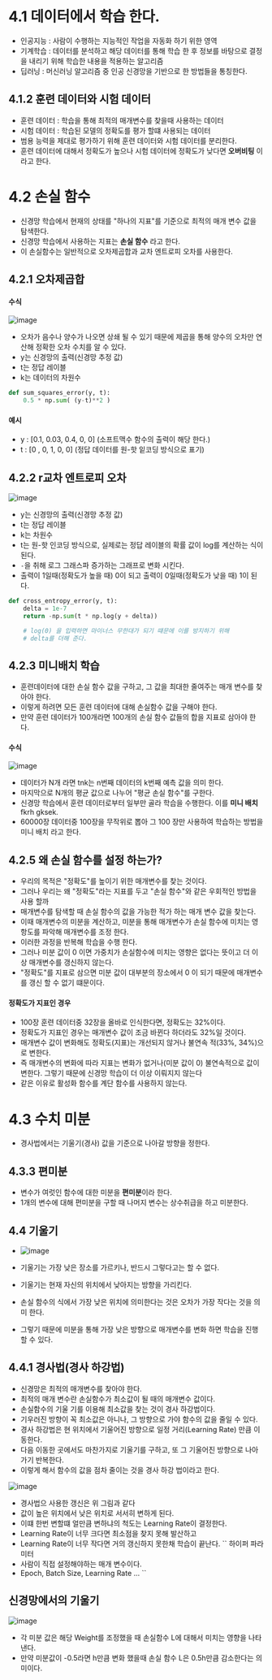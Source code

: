 # 4.1 데이터에서 학습 한다.

- 인공지능 : 사람이 수행하는 지능적인 작업을 자동화 하기 위한 영역
- 기계학습 : 데이터를 분석하고 해당 데이터를 통해 학습 한 후 정보를 바탕으로 결정을 내리기 위해 학습한 내용을 적용하는 알고리즘
- 딥러닝 : 머신러닝 알고리즘 중 인공 신경망을 기반으로 한 방법들을 통칭한다.

## 4.1.2 훈련 데이터와 시험 데이터
- 훈련 데이터 : 학습을 통해 최적의 매개변수를 찾을때 사용하는 데이터 
- 시험 데이터 : 학습된 모델의 정확도를 평가 할떄 사용되는 데이터
- 범용 능력을 제대로 평가하기 위해 훈련 데이터와 시험 데이터를 분리한다.
- 훈련 데이터에 대해서 정확도가 높으나 시험 데이터에 정확도가 낮다면 **오버비팅** 이라고 한다.

# 4.2 손실 함수
- 신경망 학습에서 현재의 상태를 "하나의 지표"를 기준으로 최적의 매개 변수 값을 탐색한다.
- 신경망 학습에서 사용하는 지표는 **손실 함수** 라고 한다.
- 이 손실함수는 일반적으로 오차제곱합과 교차 엔트로피 오차를 사용한다.

## 4.2.1 오차제곱합

#### 수식
![image](https://velog.velcdn.com/images%2Fjakeseo_me%2Fpost%2F1f308ef9-a787-44b2-b7d1-31753e849591%2FMSE.png)
- 오차가 음수나 양수가 나오면 상쇄 될 수 있기 때문에 제곱을 통해 양수의 오차만 연산해 정확한 오차 수치를 알 수 있다.
- y는 신경망의 출력(신경망 추정 값)
- t는 정답 레이블
- k는 데이터의 차원수

```python
def sum_squares_error(y, t):
    0.5 * np.sum( (y-t)**2 )
```

#### 예시
- y : [0.1, 0.03, 0.4, 0, 0] (소프트맥수 함수의 출력이 해당 한다.)
- t : [0  ,    0,   1, 0, 0] (정답 데이터를 원-핫 잍코딩 방식으로 표기)

## 4.2.2 r교차 엔트로피 오차
![image](https://velog.velcdn.com/images%2Fjakeseo_me%2Fpost%2F0e182974-46dc-42bd-bd74-146f7dd7737f%2FCEE.png)
- y는 신경망의 출력(신경망 추정 값)
- t는 정답 레이블
- k는 차원수
- t는 원-핫 인코딩 방식으로, 실제로는 정답 레이블의 확률 값이 log를 계산하는 식이 된다.
- ```-```을 취해 로그 그래스파 증가하는 그래프로 변화 시킨다.
- 출력이 1일때(정확도가 높을 때) 0이 되고 출력이 0일때(정확도가 낮을 때) 1이 된다.

```python
def cross_entropy_error(y, t):
    delta = 1e-7
    return -np.sum(t * np.log(y + delta))

    # log(0) 을 입력하면 마이너스 무한대가 되기 떄문에 이를 방지하기 위해
    # delta를 더해 준다.
```

## 4.2.3 미니배치 학습
- 훈련데이터에 대한 손실 함수 값을 구하고, 그 값을 최대한 줄여주는 매개 변수를 찾아야 한다.
- 이렇게 하려면 모든 훈련 데이터에 대해 손실함수 값을 구해야 한다.
- 만약 훈련 데이터가 100개라면 100개의 손실 함수 값들의 합을 지표로 삼아야 한다.

#### 수식
![image](https://mblogthumb-phinf.pstatic.net/MjAxODA2MTVfMjgg/MDAxNTI5MDQ5MjM2NTE3.RXlKnJudq9HYwqsMmPalt0iVT6utwQFveRPo0dzmtB4g.ShvFHltYpI2fAq5wG7rcxFcNJECZl_QEYgBWyZ3WR-Qg.PNG.ssdyka/e_4.3.png?type=w2)

- 데이터가 N개 라면 tnk는 n번째 데이터의 k번째 예측 값을 의미 한다.
- 마지막으로 N개의 평균 값으로 나누어 "평균 손실 함수"를 구한다.
- 신경망 학습에서 훈련 데이터로부터 일부만 골라 학습을 수행한다. 이를 **미니 배치** fkrh gksek.
- 60000장 데이터중 100장을 무작위로 뽑아 그 100 장만 사용하여 학습하는 방법을 미니 배치 라고 한다.


## 4.2.5 왜 손실 함수를 설정 하는가?
- 우리의 목적은 "정확도"를 높이기 위한 매개변수를 찾는 것이다.
- 그러나 우리는 왜 "정확도"라는 지표를 두고 "손실 함수"와 같은 우회적인 방법을 사용 할까
- 매개변수를 탐색할 때 손실 함수의 값을 가능한 적가 하는 매개 변수 값을 찾는다.
- 이때 매개변수의 미분을 계산하고, 미분을 통해 매개변수가 손실 함수에 미치는 영항도를 파악해 매개변수를 조정 한다.
- 이러한 과정을 반복해 학습을 수행 한다.
- 그러나 미분 값이 0 이면 가중치가 손실함수에 미치는 영향은 없다는 뜻이고 더 이상 매개변수를 갱신하지 않는다.
- "정확도"를 지표로 삼으면 미분 값이 대부분의 장소에서 0 이 되기 때문에 매개변수를 갱신 할 수 없기 떄문이다.

#### 정확도가 지표인 경우
- 100장 훈련 데이터중 32장을 올바로 인식한다면, 정확도는 32%이다.
- 정확도가 지표인 경우는 매개변수 값이 조금 바뀐다 하더라도 32%일 것이다.
- 매개변수 값이 변화해도 정확도(지표)는 개선되지 않거나 불연속 적(33%, 34%)으로 변한다.
- 즉 매개변수의 변화에 따라 지표는 변화가 없거나(미분 값이 0) 불연속적으로 값이 변한다. 그렇기 때문에 신경망 학습이 더 이상 이뤄지지 않는다
- 같은 이유로 활성화 함수를 계단 함수를 사용하지 않는다.

# 4.3 수치 미분
- 경사법에서는 기울기(경사) 값을 기준으로 나아갈 방향을 정한다.

## 4.3.3 편미분
- 변수가 여럿인 함수에 대한 미분을 **편미분**이라 한다.
- 1개의 변수에 대해 편미분을 구할 때 나머지 변수는 상수취급을 하고 미분한다.


## 4.4 기울기
- ![image](https://velog.velcdn.com/images%2Fkyj93790%2Fpost%2Fc86d6345-2edf-432a-af64-a7f365b1601e%2Fimage.png)

- 기울기는 가장 낮은 장소를 가르키나, 반드시 그렇다고는 할 수 없다.
- 기울기는 현재 자신의 위치에서 낮아지는 방향을 가리킨다.
- 손실 함수의 식에서 가장 낮은 위치에 의미한다는 것은 오차가 가장 작다는 것을 의미 한다.
- 그렇기 때문에 미분을 통해 가장 낮은 방향으로 매개변수를 변화 하면 학습을 진행 할 수 있다.

## 4.4.1 경사법(경사 하강법)
- 신경망은 최적의 매개변수를 찾아야 한다.
- 최적의 매개 변수란 손실함수가 최소값이 될 때의 매개변수 값이다.
- 손실함수의 기울 기를 이용해 최소값을 찾는 것이 경사 하강법이다.
- 기우러진 방향이 꼭 최소값은 아니나, 그 방향으로 가야 함수의 값을 줄일 수 있다.
- 경사 하강법은 현 위치에서 기울어진 방향으로 일정 거리(Learning Rate) 만큼 이동한다.
- 다음 이동한 곳에서도 마찬가지로 기울기를 구하고, 또 그 기울어진 방향으로 나아가기 반복한다.
- 이렇게 해서 함수의 값을 점차 줄이는 것을 경사 하강 법이라고 한다.

![image](https://velog.velcdn.com/images%2Fkyj93790%2Fpost%2Fe0d7b3d3-a136-4fec-b5cd-dab1987f616b%2Fimage.png)

- 경사법으 사용한 갱신은 위 그림과 같다
- 값이 높은 위치에서 낮은 위치로 서서히 변하게 된다.
- 이떄 한번 변할떄 얼만큼 변하냐의 척도는 Learning Rate이 결정한다.
- Learning Rate이 너무 크다면 최소점을 찾지 못해 발산하고
- Learning Rate이 너무 작다면 거의 갱신하지 못한채 학습이 끝난다.
``
하이퍼 파라미터
- 사람이 직접 설정해야하는 매개 변수이다.
- Epoch, Batch Size, Learning Rate ... 
``

## 신경망에서의 기울기
![image](https://velog.velcdn.com/images%2Fkyj93790%2Fpost%2F8e768d3a-3114-4bb1-b776-e3ee929d10d9%2Fimage.png)
- 각 미분 값은 해당 Weight를 조정했을 때 손실함수 L에 대해서 미치는 영향을 나타 낸다.
- 만약 미분값이 -0.5라면 h만큼 변화 했을때 손실 함수 L은 0.5h만큼 감소한다는 의미이다.  